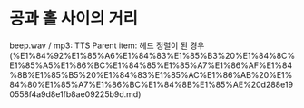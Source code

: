 # 공과 홀 사이의 거리

beep.wav / mp3: TTS
Parent item: 헤드 정렬이 된 경우 (%E1%84%92%E1%85%A6%E1%84%83%E1%85%B3%20%E1%84%8C%E1%85%A5%E1%86%BC%E1%84%85%E1%85%A7%E1%86%AF%E1%84%8B%E1%85%B5%20%E1%84%83%E1%85%AC%E1%86%AB%20%E1%84%80%E1%85%A7%E1%86%BC%E1%84%8B%E1%85%AE%20d288e190558f4a9d8e1fb8ae09225b9d.md)